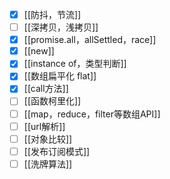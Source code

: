 - [x] [[防抖，节流]]
- [ ] [[深拷贝，浅拷贝]]
- [x] [[promise.all，allSettled，race]]
- [x] [[new]]
- [x] [[instance of，类型判断]]
- [x] [[数组扁平化 flat]]
- [x] [[call方法]]
- [ ] [[函数柯里化]]
- [ ] [[map，reduce，filter等数组API]]
- [ ] [[url解析]]
- [ ] [[对象比较]]
- [ ] [[发布订阅模式]]
- [ ] [[洗牌算法]]